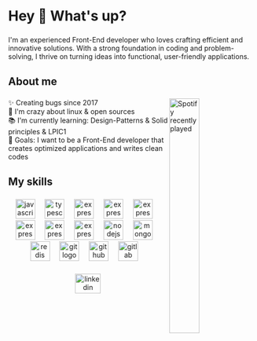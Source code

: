 

<h1 align="left">Hey 👋 What's up?</h1>

###

<p align="left">I'm an experienced Front-End developer who loves crafting efficient and innovative solutions. With a strong foundation in coding and problem-solving, I thrive on turning ideas into functional, user-friendly applications.</p>

###

<h2 align="left">About me</h2>

###

[<img src="https://spotify-recently-played-readme.vercel.app/api?user=31nxddqt6tp42q7rs3kab4jclqdi&count=7" alt="Spotify recently played" width= 35% align="right"/>](https://open.spotify.com/user/31nxddqt6tp42q7rs3kab4jclqdi)

###

<p align="left" min-width="50">✨ Creating bugs since 2017<br>🐧 I'm crazy about linux & open sources<br>📚 I'm currently learning: Design-Patterns & Solid principles & LPIC1 <br>🎯 Goals: I want to be a Front-End developer that creates optimized applications and writes clean codes <br</p>

###

<h2 align="left">My skills</h2>

###

<div align="center">
  <img src="https://cdn.jsdelivr.net/gh/devicons/devicon/icons/javascript/javascript-original.svg" height="40" alt="javascript logo"  />
  <img width="12" />
  <img src="https://cdn.jsdelivr.net/gh/devicons/devicon/icons/typescript/typescript-original.svg" height="40" alt="typescript logo"  />
  <img width="12" />
    <img src="https://cdn.jsdelivr.net/gh/devicons/devicon/icons/react/react-original.svg" height="40" alt="express logo"  />
    <img width="12" />
    <img src="https://cdn.jsdelivr.net/gh/devicons/devicon/icons/nextjs/nextjs-original.svg" height="40" alt="express logo"  />
      <img width="12" />
      <img src="https://cdn.jsdelivr.net/gh/devicons/devicon/icons/webpack/webpack-original.svg" height="40" alt="express logo"  />
      <img width="12" />
        <img src="https://cdn.jsdelivr.net/gh/devicons/devicon/icons/tailwindcss/tailwindcss-original.svg" height="40" alt="express logo"  />
    <img width="12" />
          <img src="https://cdn.jsdelivr.net/gh/devicons/devicon/icons/linux/linux-original.svg" height="40" alt="express logo"  />
    <img width="12" />
  <img src="https://cdn.jsdelivr.net/gh/devicons/devicon/icons/express/express-original.svg" height="40" alt="express logo"  />
  <img width="12" />
  <img src="https://cdn.jsdelivr.net/gh/devicons/devicon/icons/nodejs/nodejs-original.svg" height="40" alt="nodejs logo"  />
  <img width="12" />
  <img src="https://cdn.jsdelivr.net/gh/devicons/devicon/icons/mongodb/mongodb-original.svg" height="40" alt="mongodb logo"  />
  <img width="12" />
  <img src="https://cdn.jsdelivr.net/gh/devicons/devicon/icons/redis/redis-original.svg" height="40" alt="redis logo"  />
  <img width="12" />
  <img src="https://cdn.jsdelivr.net/gh/devicons/devicon/icons/git/git-original.svg" height="40" alt="git logo"  />
  <img width="12" />
  <img src="https://cdn.jsdelivr.net/gh/devicons/devicon/icons/github/github-original.svg" height="40" alt="github logo"  />
  <img width="12" />
  <img src="https://cdn.jsdelivr.net/gh/devicons/devicon/icons/gitlab/gitlab-original.svg" height="40" alt="gitlab logo"  />
  <img width="12" />
</div>

###


###

<div align="center">
  <a href="https://www.linkedin.com/in/m-hossein-bagheri/" target="_blank">
    <img src="https://raw.githubusercontent.com/maurodesouza/profile-readme-generator/master/src/assets/icons/social/linkedin/default.svg" width="52" height="40" alt="linkedin logo"  />
  </a>

</div>

###
